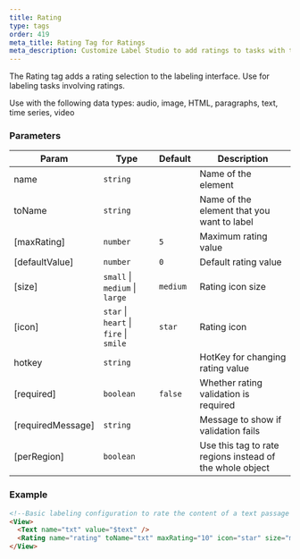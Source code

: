 ```yaml
---
title: Rating
type: tags
order: 419
meta_title: Rating Tag for Ratings
meta_description: Customize Label Studio to add ratings to tasks with the Rating tag in your machine learning and data science projects.
---
```


The Rating tag adds a rating selection to the labeling interface. Use for labeling tasks involving ratings.

Use with the following data types: audio, image, HTML, paragraphs, text, time series, video

### Parameters

| Param | Type | Default | Description |
| --- | --- | --- | --- |
| name | <code>string</code> |  | Name of the element |
| toName | <code>string</code> |  | Name of the element that you want to label |
| [maxRating] | <code>number</code> | <code>5</code> | Maximum rating value |
| [defaultValue] | <code>number</code> | <code>0</code> | Default rating value |
| [size] | <code>small</code> \| <code>medium</code> \| <code>large</code> | <code>medium</code> | Rating icon size |
| [icon] | <code>star</code> \| <code>heart</code> \| <code>fire</code> \| <code>smile</code> | <code>star</code> | Rating icon |
| hotkey | <code>string</code> |  | HotKey for changing rating value |
| [required] | <code>boolean</code> | <code>false</code> | Whether rating validation is required |
| [requiredMessage] | <code>string</code> |  | Message to show if validation fails |
| [perRegion] | <code>boolean</code> |  | Use this tag to rate regions instead of the whole object |

### Example
```html
<!--Basic labeling configuration to rate the content of a text passage -->
<View>
  <Text name="txt" value="$text" />
  <Rating name="rating" toName="txt" maxRating="10" icon="star" size="medium" />
</View>
```
